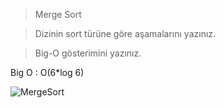 > Merge Sort

> Dizinin sort türüne göre aşamalarını yazınız.

>Big-O gösterimini yazınız.

Big O : O(6*log 6)

![MergeSort](https://user-images.githubusercontent.com/88919177/142416397-6a8f935f-ce89-4fb3-8fe1-9b16fc24673d.png)
